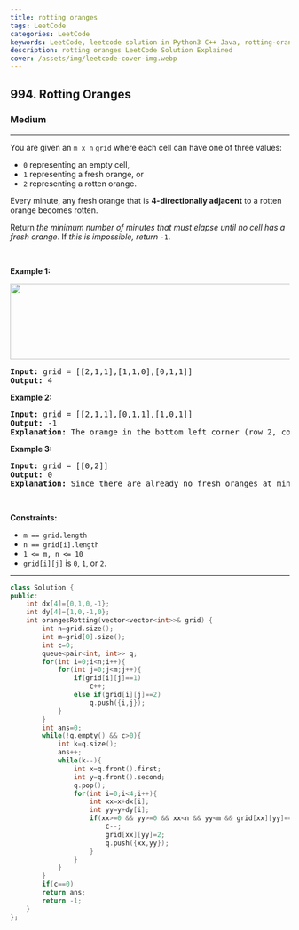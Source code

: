 ```yaml
---
title: rotting oranges
tags: LeetCode
categories: LeetCode
keywords: LeetCode, leetcode solution in Python3 C++ Java, rotting-oranges solution
description: rotting oranges LeetCode Solution Explained
cover: /assets/img/leetcode-cover-img.webp
---
```



<h2>994. Rotting Oranges</h2><h3>Medium</h3><hr><div><p>You are given an <code>m x n</code> <code>grid</code> where each cell can have one of three values:</p>

<ul>
	<li><code>0</code> representing an empty cell,</li>
	<li><code>1</code> representing a fresh orange, or</li>
	<li><code>2</code> representing a rotten orange.</li>
</ul>

<p>Every minute, any fresh orange that is <strong>4-directionally adjacent</strong> to a rotten orange becomes rotten.</p>

<p>Return <em>the minimum number of minutes that must elapse until no cell has a fresh orange</em>. If <em>this is impossible, return</em> <code>-1</code>.</p>

<p>&nbsp;</p>
<p><strong>Example 1:</strong></p>
<img alt="" src="https://assets.leetcode.com/uploads/2019/02/16/oranges.png" style="width: 650px; height: 137px;">
<pre><strong>Input:</strong> grid = [[2,1,1],[1,1,0],[0,1,1]]
<strong>Output:</strong> 4
</pre>

<p><strong>Example 2:</strong></p>

<pre><strong>Input:</strong> grid = [[2,1,1],[0,1,1],[1,0,1]]
<strong>Output:</strong> -1
<strong>Explanation:</strong> The orange in the bottom left corner (row 2, column 0) is never rotten, because rotting only happens 4-directionally.
</pre>

<p><strong>Example 3:</strong></p>

<pre><strong>Input:</strong> grid = [[0,2]]
<strong>Output:</strong> 0
<strong>Explanation:</strong> Since there are already no fresh oranges at minute 0, the answer is just 0.
</pre>

<p>&nbsp;</p>
<p><strong>Constraints:</strong></p>

<ul>
	<li><code>m == grid.length</code></li>
	<li><code>n == grid[i].length</code></li>
	<li><code>1 &lt;= m, n &lt;= 10</code></li>
	<li><code>grid[i][j]</code> is <code>0</code>, <code>1</code>, or <code>2</code>.</li>
</ul>
</div>

---




```cpp
class Solution {
public:
    int dx[4]={0,1,0,-1};
    int dy[4]={1,0,-1,0};
    int orangesRotting(vector<vector<int>>& grid) {
        int n=grid.size();
        int m=grid[0].size();
        int c=0;
        queue<pair<int, int>> q;
        for(int i=0;i<n;i++){
            for(int j=0;j<m;j++){
                if(grid[i][j]==1)
                    c++;
                else if(grid[i][j]==2)
                    q.push({i,j});
            }
        }
        int ans=0;
        while(!q.empty() && c>0){
            int k=q.size();
            ans++;
            while(k--){
                int x=q.front().first;
                int y=q.front().second;
                q.pop();
                for(int i=0;i<4;i++){
                    int xx=x+dx[i];
                    int yy=y+dy[i];
                    if(xx>=0 && yy>=0 && xx<n && yy<m && grid[xx][yy]==1){
                        c--;
                        grid[xx][yy]=2;
                        q.push({xx,yy});
                    }
                }
            }
        }
        if(c==0)
        return ans;
        return -1;
    }
};
```
